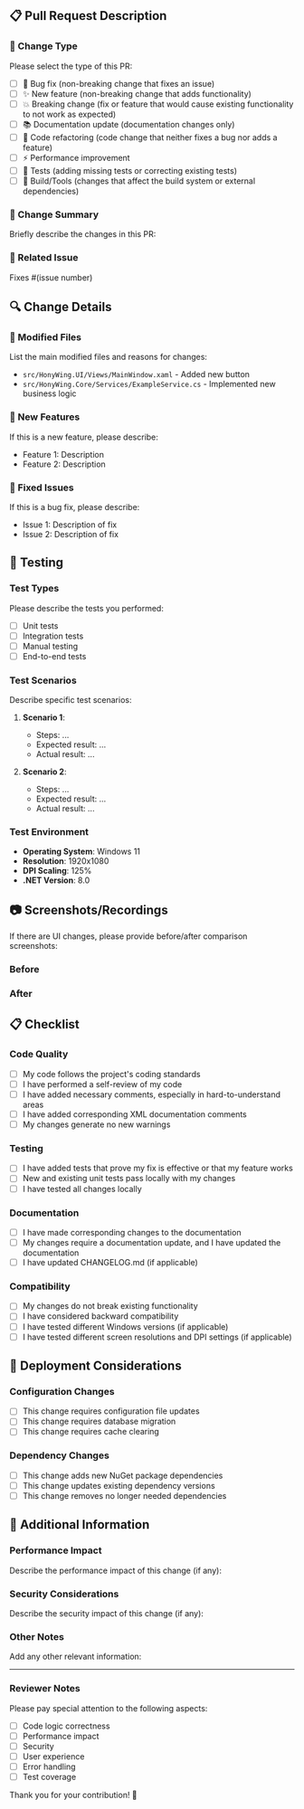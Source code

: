 ## 📋 Pull Request Description

### 🎯 Change Type
Please select the type of this PR:

- [ ] 🐛 Bug fix (non-breaking change that fixes an issue)
- [ ] ✨ New feature (non-breaking change that adds functionality)
- [ ] 💥 Breaking change (fix or feature that would cause existing functionality to not work as expected)
- [ ] 📚 Documentation update (documentation changes only)
- [ ] 🎨 Code refactoring (code change that neither fixes a bug nor adds a feature)
- [ ] ⚡ Performance improvement
- [ ] 🧪 Tests (adding missing tests or correcting existing tests)
- [ ] 🔧 Build/Tools (changes that affect the build system or external dependencies)

### 📝 Change Summary
Briefly describe the changes in this PR:

### 🔗 Related Issue
Fixes #(issue number)

## 🔍 Change Details

### 📁 Modified Files
List the main modified files and reasons for changes:

- `src/HonyWing.UI/Views/MainWindow.xaml` - Added new button
- `src/HonyWing.Core/Services/ExampleService.cs` - Implemented new business logic

### 🚀 New Features
If this is a new feature, please describe:

- Feature 1: Description
- Feature 2: Description

### 🐛 Fixed Issues
If this is a bug fix, please describe:

- Issue 1: Description of fix
- Issue 2: Description of fix

## 🧪 Testing

### Test Types
Please describe the tests you performed:

- [ ] Unit tests
- [ ] Integration tests
- [ ] Manual testing
- [ ] End-to-end tests

### Test Scenarios
Describe specific test scenarios:

1. **Scenario 1**:
   - Steps: ...
   - Expected result: ...
   - Actual result: ...

2. **Scenario 2**:
   - Steps: ...
   - Expected result: ...
   - Actual result: ...

### Test Environment
- **Operating System**: Windows 11
- **Resolution**: 1920x1080
- **DPI Scaling**: 125%
- **.NET Version**: 8.0

## 📷 Screenshots/Recordings

If there are UI changes, please provide before/after comparison screenshots:

### Before
<!-- Drag screenshot here -->

### After
<!-- Drag screenshot here -->

## 📋 Checklist

### Code Quality
- [ ] My code follows the project's coding standards
- [ ] I have performed a self-review of my code
- [ ] I have added necessary comments, especially in hard-to-understand areas
- [ ] I have added corresponding XML documentation comments
- [ ] My changes generate no new warnings

### Testing
- [ ] I have added tests that prove my fix is effective or that my feature works
- [ ] New and existing unit tests pass locally with my changes
- [ ] I have tested all changes locally

### Documentation
- [ ] I have made corresponding changes to the documentation
- [ ] My changes require a documentation update, and I have updated the documentation
- [ ] I have updated CHANGELOG.md (if applicable)

### Compatibility
- [ ] My changes do not break existing functionality
- [ ] I have considered backward compatibility
- [ ] I have tested different Windows versions (if applicable)
- [ ] I have tested different screen resolutions and DPI settings (if applicable)

## 🔄 Deployment Considerations

### Configuration Changes
- [ ] This change requires configuration file updates
- [ ] This change requires database migration
- [ ] This change requires cache clearing

### Dependency Changes
- [ ] This change adds new NuGet package dependencies
- [ ] This change updates existing dependency versions
- [ ] This change removes no longer needed dependencies

## 📝 Additional Information

### Performance Impact
Describe the performance impact of this change (if any):

### Security Considerations
Describe the security impact of this change (if any):

### Other Notes
Add any other relevant information:

---

### Reviewer Notes

Please pay special attention to the following aspects:
- [ ] Code logic correctness
- [ ] Performance impact
- [ ] Security
- [ ] User experience
- [ ] Error handling
- [ ] Test coverage

Thank you for your contribution! 🎉